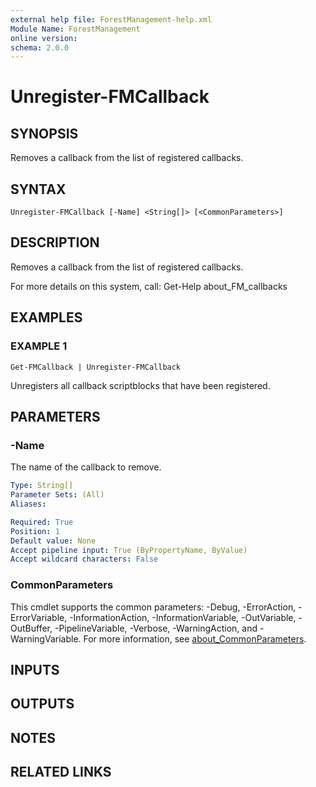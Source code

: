 ```yaml
---
external help file: ForestManagement-help.xml
Module Name: ForestManagement
online version:
schema: 2.0.0
---
```


# Unregister-FMCallback

## SYNOPSIS
Removes a callback from the list of registered callbacks.

## SYNTAX

```
Unregister-FMCallback [-Name] <String[]> [<CommonParameters>]
```

## DESCRIPTION
Removes a callback from the list of registered callbacks.

For more details on this system, call:
Get-Help about_FM_callbacks

## EXAMPLES

### EXAMPLE 1
```
Get-FMCallback | Unregister-FMCallback
```

Unregisters all callback scriptblocks that have been registered.

## PARAMETERS

### -Name
The name of the callback to remove.

```yaml
Type: String[]
Parameter Sets: (All)
Aliases:

Required: True
Position: 1
Default value: None
Accept pipeline input: True (ByPropertyName, ByValue)
Accept wildcard characters: False
```

### CommonParameters
This cmdlet supports the common parameters: -Debug, -ErrorAction, -ErrorVariable, -InformationAction, -InformationVariable, -OutVariable, -OutBuffer, -PipelineVariable, -Verbose, -WarningAction, and -WarningVariable. For more information, see [about_CommonParameters](http://go.microsoft.com/fwlink/?LinkID=113216).

## INPUTS

## OUTPUTS

## NOTES

## RELATED LINKS
